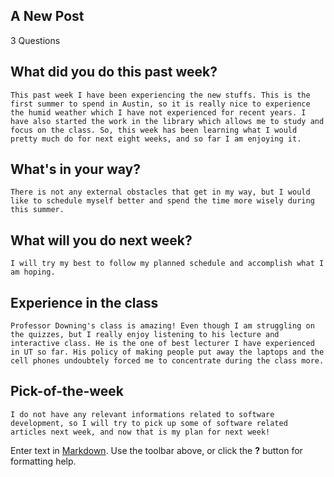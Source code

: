 ## A New Post
3 Questions

## What did you do this past week?
	This past week I have been experiencing the new stuffs. This is the first summer to spend in Austin, so it is really nice to experience the humid weather which I have not experienced for recent years. I have also started the work in the library which allows me to study and focus on the class. So, this week has been learning what I would pretty much do for next eight weeks, and so far I am enjoying it.
    
## What's in your way?
	There is not any external obstacles that get in my way, but I would like to schedule myself better and spend the time more wisely during this summer.
    
 ## What will you do next week?
 	I will try my best to follow my planned schedule and accomplish what I am hoping.

## Experience in the class
	Professor Downing's class is amazing! Even though I am struggling on the quizzes, but I really enjoy listening to his lecture and interactive class. He is the one of best lecturer I have experienced in UT so far. His policy of making people put away the laptops and the cell phones undoubtely forced me to concentrate during the class more.
    
## Pick-of-the-week
	I do not have any relevant informations related to software development, so I will try to pick up some of software related articles next week, and now that is my plan for next week!
    
Enter text in [Markdown](http://daringfireball.net/projects/markdown/). Use the toolbar above, or click the **?** button for formatting help.
